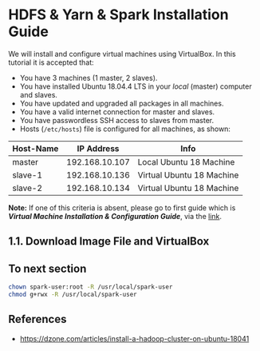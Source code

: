 # HDFS & Yarn & Spark Installation Guide

We will install and configure virtual machines using VirtualBox. In this tutorial it is accepted that:
- You have 3 machines (1 master, 2 slaves).
- You have installed Ubuntu 18.04.4 LTS in your *local* (master) computer and slaves.
- You have updated and upgraded all packages in all machines.
- You have a valid internet connection for master and slaves.
- You have passwordless SSH access to slaves from master.
- Hosts (```/etc/hosts```) file is configured for all machines, as shown:

| Host-Name | IP Address     | Info                      |
|-----------|----------------|---------------------------|
| master    | 192.168.10.107 | Local Ubuntu 18 Machine   |
| slave-1   | 192.168.10.136 | Virtual Ubuntu 18 Machine |
| slave-2   | 192.168.10.134 | Virtual Ubuntu 18 Machine |

**Note:** If one of this criteria is absent, please go to first guide which is ***Virtual Machine Installation & Configuration Guide***, via the [link](../1-%20Virtual%20Machine%20Installation%20%26%20Configuration/guide.md).

## 1.1. Download Image File and VirtualBox


## To next section
```bash
chown spark-user:root -R /usr/local/spark-user
chmod g+rwx -R /usr/local/spark-user
```


## References
* https://dzone.com/articles/install-a-hadoop-cluster-on-ubuntu-18041
